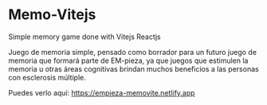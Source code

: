 # Memo-Vitejs
Simple memory game done with Vitejs Reactjs

Juego de memoria simple, pensado como borrador para un futuro juego de memoria que formará parte de EM-pieza, ya que juegos que estimulen la memoria u otras áreas cognitivas brindan muchos beneficios a las personas con esclerosis múltiple.

Puedes verlo aquí: https://empieza-memovite.netlify.app

